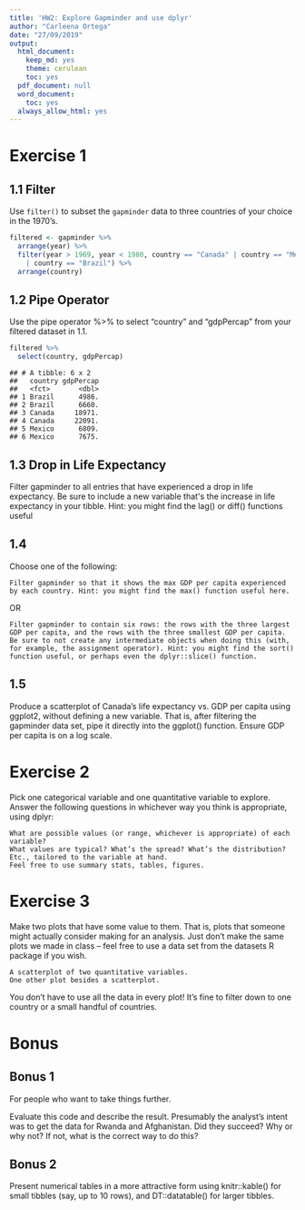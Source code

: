 ```yaml
---
title: 'HW2: Explore Gapminder and use dplyr'
author: "Carleena Ortega"
date: "27/09/2019"
output:
  html_document:
    keep_md: yes
    theme: cerulean
    toc: yes
  pdf_document: null
  word_document:
    toc: yes
  always_allow_html: yes
---
```




# Exercise 1
## 1.1 Filter
Use `filter()` to subset the `gapminder` data to three countries of your choice in the 1970’s.

```r
filtered <- gapminder %>%
  arrange(year) %>%
  filter(year > 1969, year < 1980, country == "Canada" | country == "Mexico" 
    | country == "Brazil") %>%
  arrange(country)
```


## 1.2 Pipe Operator
Use the pipe operator %>% to select “country” and “gdpPercap” from your filtered dataset in 1.1.


```r
filtered %>%
  select(country, gdpPercap) 
```

```
## # A tibble: 6 x 2
##   country gdpPercap
##   <fct>       <dbl>
## 1 Brazil      4986.
## 2 Brazil      6660.
## 3 Canada     18971.
## 4 Canada     22091.
## 5 Mexico      6809.
## 6 Mexico      7675.
```

## 1.3 Drop in Life Expectancy
Filter gapminder to all entries that have experienced a drop in life expectancy. Be sure to include a new variable that's the increase in life expectancy in your tibble. Hint: you might find the lag() or diff() functions useful



## 1.4 

Choose one of the following:

    Filter gapminder so that it shows the max GDP per capita experienced by each country. Hint: you might find the max() function useful here.

OR

    Filter gapminder to contain six rows: the rows with the three largest GDP per capita, and the rows with the three smallest GDP per capita. Be sure to not create any intermediate objects when doing this (with, for example, the assignment operator). Hint: you might find the sort() function useful, or perhaps even the dplyr::slice() function.




## 1.5 

Produce a scatterplot of Canada’s life expectancy vs. GDP per capita using ggplot2, without defining a new variable. That is, after filtering the gapminder data set, pipe it directly into the ggplot() function. Ensure GDP per capita is on a log scale.



# Exercise 2

Pick one categorical variable and one quantitative variable to explore. Answer the following questions in whichever way you think is appropriate, using dplyr:

    What are possible values (or range, whichever is appropriate) of each variable?
    What values are typical? What’s the spread? What’s the distribution? Etc., tailored to the variable at hand.
    Feel free to use summary stats, tables, figures.
    

    

# Exercise 3
  
  Make two plots that have some value to them. That is, plots that someone might actually consider making for an analysis. Just don’t make the same plots we made in class – feel free to use a data set from the datasets R package if you wish.

    A scatterplot of two quantitative variables.
    One other plot besides a scatterplot.

You don’t have to use all the data in every plot! It’s fine to filter down to one country or a small handful of countries.



# Bonus

## Bonus 1

For people who want to take things further.

Evaluate this code and describe the result. Presumably the analyst’s intent was to get the data for Rwanda and Afghanistan. Did they succeed? Why or why not? If not, what is the correct way to do this?

## Bonus 2

Present numerical tables in a more attractive form using knitr::kable() for small tibbles (say, up to 10 rows), and DT::datatable() for larger tibbles.
